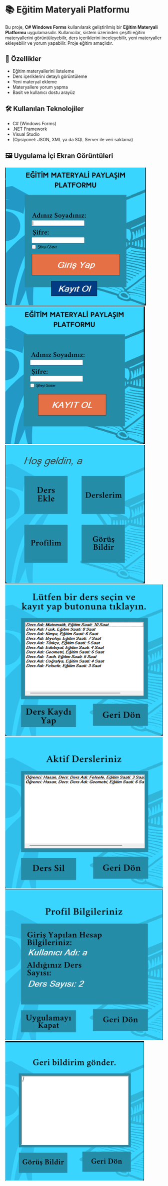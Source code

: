 # 📚 Eğitim Materyali Platformu

Bu proje, **C# Windows Forms** kullanılarak geliştirilmiş bir **Eğitim Materyali Platformu** uygulamasıdır. Kullanıcılar, sistem üzerinden çeşitli eğitim materyallerini görüntüleyebilir, ders içeriklerini inceleyebilir, yeni materyaller ekleyebilir ve yorum yapabilir. Proje eğitim amaçlıdır.

## 🧩 Özellikler

- Eğitim materyallerini listeleme  
- Ders içeriklerini detaylı görüntüleme  
- Yeni materyal ekleme  
- Materyallere yorum yapma  
- Basit ve kullanıcı dostu arayüz  

## 🛠️ Kullanılan Teknolojiler

- C# (Windows Forms)  
- .NET Framework  
- Visual Studio  
- (Opsiyonel: JSON, XML ya da SQL Server ile veri saklama)  

## 🖼️ Uygulama İçi Ekran Görüntüleri

![1](1.png)  
![2](2.png)  
![3](3.png)  
![4](4.png)  
![5](5.png)  
![6](6.png)  
![7](7.png)
